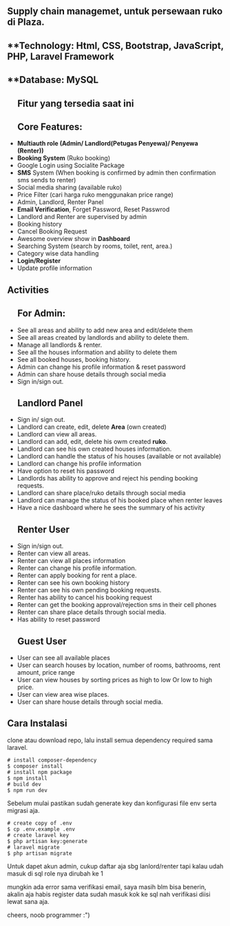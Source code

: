 ##  Supply chain managemet, untuk persewaan ruko di Plaza.

## **Technology: Html, CSS, Bootstrap, JavaScript, PHP, Laravel Framework
## **Database: MySQL

<ul>
<h2> Fitur yang tersedia saat ini </h2>
<h2>Core Features:</h2>
    <li><b>Multiauth role (Admin/ Landlord(Petugas Penyewa)/ Penyewa (Renter))</b></li>
    <li><b>Booking System</b> (Ruko booking)</li>
    <li>Google Login using Socialite Package</li>
    <li><b>SMS</b> System (When booking is confirmed by admin then confirmation sms sends to renter)</li>
    <li>Social media sharing (available ruko)</li>
    <li>Price Filter (cari harga ruko menggunakan  price range)</li>
    <li>Admin, Landlord, Renter Panel </li>
    <li><b>Email Verification</b>, Forget Password, Reset Passwrod</li>
    <li>Landlord and Renter are supervised by admin</li>
    <li>Booking history</li>
    <li>Cancel Booking Request</li>
    <li>Awesome overview show in <b>Dashboard</b></li>
    <li>Searching System (search by rooms, toilet, rent, area.)</li>
    <li>Category wise data handling</li>
    <li><b>Login/Register</b></li>
    <li>Update profile information</li>
</ul>


##  Activities
<ul>
<h2>For Admin:</h2>
<li>See all areas and ability to add new area and edit/delete them</li>
<li>See all areas created by landlords and ability to delete them.</li>
<li>Manage all landlords & renter.</li>
<li> See all the houses information and ability to delete them</li>
<li>See all booked houses, booking history.</li>
<li>Admin can change his profile information & reset password</li>
<li>Admin can share house details through social media</li>
<li>Sign in/sign out.</li>
</ul>



<ul>
<h2>Landlord Panel</h2>
<li>Sign in/ sign out.</li>
<li>Landlord can create, edit, delete <b>Area</b> (own created)</li>
<li>Landlord can view all areas.</li>
<li>Landlord can add, edit, delete his owm created <b>ruko</b>. </li>
<li>Landlord can see his own created houses information.</li>
<li>Landlord can handle the status of his houses (available or not available)</li>
<li>Landlord can change his profile information</li>
<li>Have option to reset his password</li>
<li>Landlords has ability to approve and reject his pending booking requests.</li>
<li>Landlord can share place/ruko details through social media</li>
<li>Landlord can manage the status of his booked place when renter leaves</li>
<li>Have a nice dashboard where he sees the summary of his activity</li>
</ul>


<ul>
<h2>Renter User</h2>
<li>Sign in/sign out. </li>
<li>Renter can view all areas.</li>
<li>Renter can view all places information</li>
<li>Renter can change his profile information.</li>
<li>Renter can apply booking for rent a place.</li>
<li>Renter can see his own booking history</li>
<li>Renter can see his own pending booking requests. </li>
<li>Renter has ability to cancel his booking request</li>
<li>Renter can get the booking approval/rejection sms in their cell phones</li>
<li>Renter can share place details through social media.</li>
<li>Has ability to reset password</li>
</ul>




<ul>
<h2>Guest User</h2>
<li>User can see all available places</li>
<li>User can search houses by location, number of rooms, bathrooms, rent amount, price range</li>
<li>User can view houses by sorting prices as high to low Or low to high price.</li>
<li>User can view area wise places.</li>
<li>User can share house details through social media.</li>
</ul>

<h2> Cara Instalasi </h2>
clone atau download repo, lalu install semua dependency required sama laravel.

```shell
# install composer-dependency
$ composer install
# install npm package
$ npm install
# build dev
$ npm run dev
```
Sebelum mulai pastikan sudah generate key dan konfigurasi file env serta migrasi aja.

```shell
# create copy of .env
$ cp .env.example .env
# create laravel key
$ php artisan key:generate
# laravel migrate
$ php artisan migrate
```
Untuk dapet akun admin, cukup daftar aja sbg lanlord/renter tapi kalau udah masuk di sql role nya dirubah ke 1

mungkin ada error sama verifikasi email, saya masih blm bisa benerin, akalin aja habis register data sudah masuk
kok ke sql nah verifikasi diisi lewat sana aja.

cheers, noob programmer :")
